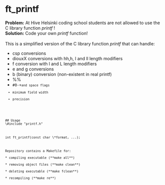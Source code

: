 # ft_printf
**Problem:** At Hive Helsinki coding school students are not allowed to use the C library function *printf* !<br />
**Solution:** Code your own *printf* function!<br />
<br />
This is a simplified version of the C library function *printf* that can handle:<br />
* csp conversions<br />
* diouxX conversions with hh,h, l and ll length modifiers<br />
* f conversion with l and L length modifiers<br />
* e and g conversions<br />
* b (binary) conversion (non-existent in real printf)<br />
* %%<br />
* <code>#0-+<code />and space flags<br />
* minimum field width<br />
* precision<br />
<br />
## Usage
\#include "printf.h"<br />
<br />
int ft_printf(const char \*format, ...);<br />
<br />
Repository contains a Makefile for:<br /> 
* compiling executable (**make all**)<br />
* removing object files (**make clean**)<br />
* deleting executable (**make fclean**)<br />
* recompiling (**make re**)<br /><br />
